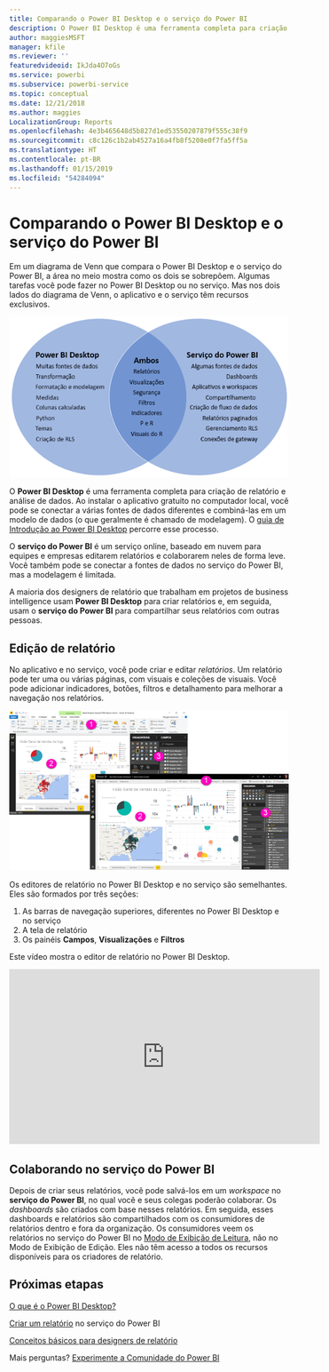 ```yaml
---
title: Comparando o Power BI Desktop e o serviço do Power BI
description: O Power BI Desktop é uma ferramenta completa para criação de relatório e análise de dados. O serviço do Power BI é um serviço online, baseado em nuvem para equipes e empresas editarem relatórios e colaborarem neles de forma leve.
author: maggiesMSFT
manager: kfile
ms.reviewer: ''
featuredvideoid: IkJda4O7oGs
ms.service: powerbi
ms.subservice: powerbi-service
ms.topic: conceptual
ms.date: 12/21/2018
ms.author: maggies
LocalizationGroup: Reports
ms.openlocfilehash: 4e3b465648d5b827d1ed53550207879f555c38f9
ms.sourcegitcommit: c8c126c1b2ab4527a16a4fb8f5208e0f7fa5ff5a
ms.translationtype: HT
ms.contentlocale: pt-BR
ms.lasthandoff: 01/15/2019
ms.locfileid: "54284094"
---
```

# <a name="comparing-power-bi-desktop-and-the-power-bi-service"></a>Comparando o Power BI Desktop e o serviço do Power BI

Em um diagrama de Venn que compara o Power BI Desktop e o serviço do Power BI, a área no meio mostra como os dois se sobrepõem. Algumas tarefas você pode fazer no Power BI Desktop ou no serviço. Mas nos dois lados do diagrama de Venn, o aplicativo e o serviço têm recursos exclusivos.  

![Diagrama de Venn do Power BI Desktop e do serviço](media/service-service-vs-desktop/power-bi-venn-desktop-service.png)

O **Power BI Desktop** é uma ferramenta completa para criação de relatório e análise de dados. Ao instalar o aplicativo gratuito no computador local, você pode se conectar a várias fontes de dados diferentes e combiná-las em um modelo de dados (o que geralmente é chamado de modelagem). O [guia de Introdução ao Power BI Desktop](desktop-getting-started.md) percorre esse processo.

O **serviço do Power BI** é um serviço online, baseado em nuvem para equipes e empresas editarem relatórios e colaborarem neles de forma leve. Você também pode se conectar a fontes de dados no serviço do Power BI, mas a modelagem é limitada. 

A maioria dos designers de relatório que trabalham em projetos de business intelligence usam **Power BI Desktop** para criar relatórios e, em seguida, usam o **serviço do Power BI** para compartilhar seus relatórios com outras pessoas.

## <a name="report-editing"></a>Edição de relatório

No aplicativo e no serviço, você pode criar e editar *relatórios*. Um relatório pode ter uma ou várias páginas, com visuais e coleções de visuais. Você pode adicionar indicadores, botões, filtros e detalhamento para melhorar a navegação nos relatórios.

![Editando um relatório no Power BI Desktop ou no serviço](media/service-service-vs-desktop/power-bi-editing-desktop-service.png)

Os editores de relatório no Power BI Desktop e no serviço são semelhantes. Eles são formados por três seções:  

1. As barras de navegação superiores, diferentes no Power BI Desktop e no serviço    
2. A tela de relatório     
3. Os painéis **Campos**, **Visualizações** e **Filtros**

Este vídeo mostra o editor de relatório no Power BI Desktop. 

<iframe width="560" height="315" src="https://www.youtube.com/embed/IkJda4O7oGs" frameborder="0" allowfullscreen></iframe>

## <a name="collaborating-in-the-power-bi-service"></a>Colaborando no serviço do Power BI

Depois de criar seus relatórios, você pode salvá-los em um *workspace* no **serviço do Power BI**, no qual você e seus colegas poderão colaborar. Os *dashboards* são criados com base nesses relatórios. Em seguida, esses dashboards e relatórios são compartilhados com os consumidores de relatórios dentro e fora da organização. Os consumidores veem os relatórios no serviço do Power BI no [Modo de Exibição de Leitura](consumer/end-user-reading-view.md), não no Modo de Exibição de Edição. Eles não têm acesso a todos os recursos disponíveis para os criadores de relatório. 

## <a name="next-steps"></a>Próximas etapas

[O que é o Power BI Desktop?](desktop-what-is-desktop.md)

[Criar um relatório](service-report-create-new.md) no serviço do Power BI

[Conceitos básicos para designers de relatório](service-basic-concepts.md)

Mais perguntas? [Experimente a Comunidade do Power BI](http://community.powerbi.com/)

